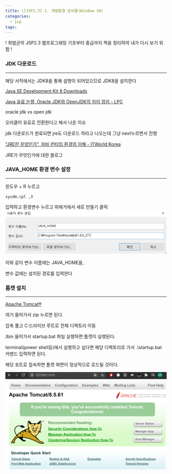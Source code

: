 ```yaml
---
title: \[JSP2.3] 1. 개발환경 준비물(Window 10)
categories: 
  - jsp
tags: 
---
```


! 최범균의 JSP2.3 웹프로그래밍 기초부터 중급까지 책을 정리하여 내가 다시 보기 위함 !

### JDK 다운로드

---

해당 서적에서는 JDK8을 통해 설명이 되어있으므로 JDK8을 설치한다

[Java SE Development Kit 8 Downloads](https://www.oracle.com/java/technologies/javase/javase-jdk8-downloads.html)

[Java 유료 논쟁, Oracle JDK와 OpenJDK의 차이 정리 - LPC](https://www.lpcinc.co.kr/blog/java-%EC%9C%A0%EB%A3%8C-%EB%85%BC%EC%9F%81-oracle-jdk%EC%99%80-openjdk%EC%9D%98-%EC%B0%A8%EC%9D%B4-%EC%A0%95%EB%A6%AC)

oracle jdk vs open jdk

오라클이 유료로 전환한다고 해서 나온 이슈

jdk 다운로드가 완료되면 jre도 다운로드 하라고 나오는데 그냥 next누르면서 진행

["JRE란 무엇인가", 자바 런타임 환경의 이해 - ITWorld Korea](https://www.itworld.co.kr/t/62076/%EA%B0%80%EC%83%81%ED%99%94/110768)

JRE가 무엇인가에 대한 블로그

### JAVA_HOME 환경 변수 설정

---

윈도우 + R 누르고

```shell
sysdm.cpl ,3
```

입력하고 환경변수 누르고 위에거에서 새로 만들기 클릭
![/assets/images/jsp/jsp23_env.png](/assets/images/jsp/jsp23_env.png)

이와 같이 변수 이름에는 JAVA_HOME을,

변수 값에는 설치된 경로를 입력한다

### 톰캣 설치

---

[Apache Tomcat®](https://tomcat.apache.org/download-80.cgi)

여기 들어가서 zip 누르면 된다.

압축 풀고 C:드라이브 루트로 전체 디렉토리 이동

/bin 들어가서 startup.bat 파일 실행하면 톰캣이 실행된다.

terminal(power shell등)에서 실행하고 싶다면 해당 디렉토리로 가서 .\startup.bat 커멘드 입력하면 된다.

[](http://localhost:8080/)

해당 포트로 접속하면 톰캣 화면이 정상적으로 로드될 것이다.

![/assets/images/jsp/jsp23_tomcat_init.png](/assets/images/jsp/jsp23_tomcat_init.png)